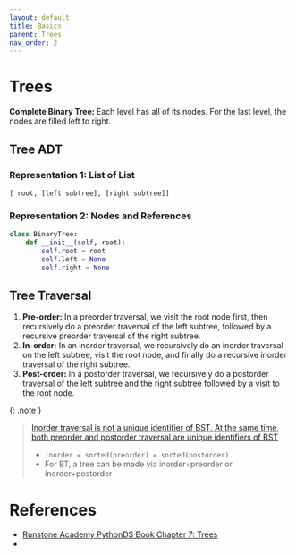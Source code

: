 ```yaml
---
layout: default
title: Basics
parent: Trees
nav_order: 2
---
```


# Trees

**Complete Binary Tree:** Each level has all of its nodes. For the last level, the nodes are filled left to right.



## Tree ADT

### Representation 1: List of List

```
[ root, [left subtree], [right subtree]]
```
### Representation 2: Nodes and References

```python
class BinaryTree:
	def __init__(self, root):
		self.root = root
		self.left = None
		self.right = None
```



## Tree Traversal

1. **Pre-order:** In a preorder traversal, we visit the root node first, then recursively do a preorder traversal of the left subtree, followed by a recursive preorder traversal of the right subtree.
2. **In-order:** In an inorder traversal, we recursively do an inorder traversal on the left subtree, visit the root node, and finally do a recursive inorder traversal of the right subtree.
3. **Post-order:** In a postorder traversal, we recursively do a postorder traversal of the left subtree and the right subtree followed by a visit to the root node.



{: .note }

>   [Inorder traversal is not a unique identifier of BST. At the same time, both preorder and postorder traversal are unique identifiers of BST](https://leetcode.com/problems/convert-sorted-array-to-binary-search-tree/solutions/422736/official-solution/ )
>
> - `inorder = sorted(preorder) = sorted(postorder)`
> - For BT, a tree can be made via inorder+preorder or inorder+postorder



# References

- [Runstone Academy PythonDS Book Chapter 7: Trees](https://runestone.academy/ns/books/published/pythonds/Trees/toctree.html)
- 

